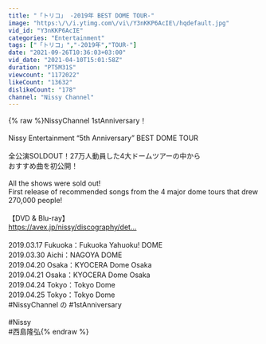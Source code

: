 ```yaml
---
title: "「トリコ」 -2019年 BEST DOME TOUR-"
image: "https:\/\/i.ytimg.com\/vi\/Y3nKKP6AcIE\/hqdefault.jpg"
vid_id: "Y3nKKP6AcIE"
categories: "Entertainment"
tags: ["「トリコ」","-2019年","TOUR-"]
date: "2021-09-26T10:36:03+03:00"
vid_date: "2021-04-10T15:01:58Z"
duration: "PT5M31S"
viewcount: "1172022"
likeCount: "13632"
dislikeCount: "178"
channel: "Nissy Channel"
---
```

{% raw %}NissyChannel 1stAnniversary！<br /><br />Nissy Entertainment “5th Anniversary” BEST DOME TOUR<br /><br />全公演SOLDOUT！27万人動員した4大ドームツアーの中から<br />おすすめ曲を初公開！<br /><br />All the shows were sold out!<br />First release of recommended songs from the 4 major dome tours that drew 270,000 people!<br /><br />【DVD &amp; Blu-ray】<br /><a rel="nofollow" target="blank" href="https://avex.jp/nissy/discography/det...​">https://avex.jp/nissy/discography/det...​</a><br /><br />2019.03.17 Fukuoka：Fukuoka Yahuoku! DOME<br />2019.03.30 Aichi：NAGOYA DOME<br />2019.04.20 Osaka：KYOCERA Dome Osaka<br />2019.04.21 Osaka：KYOCERA Dome Osaka<br />2019.04.24 Tokyo：Tokyo Dome<br />2019.04.25 Tokyo：Tokyo Dome<br />#NissyChannel​ の #1stAnniversary<br /><br />#Nissy<br />#西島隆弘{% endraw %}
